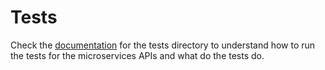 # Tests

Check the [documentation](docs) for the tests directory to understand how to run the tests for the microservices APIs and what do the tests do.